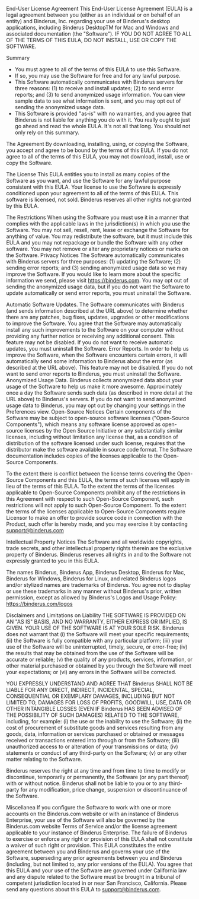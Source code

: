 End-User License Agreement
This End-User License Agreement (EULA) is a legal agreement between you (either as an individual or on behalf of an entity) and Binderus, Inc. regarding your use of Binderus's desktop applications, including Binderus DesktopTM for Mac and Windows and associated documentation (the "Software"). IF YOU DO NOT AGREE TO ALL OF THE TERMS OF THIS EULA, DO NOT INSTALL, USE OR COPY THE SOFTWARE.

Summary
- You must agree to all of the terms of this EULA to use this Software.
- If so, you may use the Software for free and for any lawful purpose.
- This Software automatically communicates with Binderus servers for three reasons: (1) to receive and install updates; (2) to send error reports; and (3) to send anonymized usage information. You can view sample data to see what information is sent, and you may opt out of sending the anonymized usage data.
- This Software is provided "as-is" with no warranties, and you agree that Binderus is not liable for anything you do with it.
You really ought to just go ahead and read the whole EULA. It's not all that long. You should not only rely on this summary.

The Agreement
By downloading, installing, using, or copying the Software, you accept and agree to be bound by the terms of this EULA. If you do not agree to all of the terms of this EULA, you may not download, install, use or copy the Software.

The License
This EULA entitles you to install as many copies of the Software as you want, and use the Software for any lawful purpose consistent with this EULA. Your license to use the Software is expressly conditioned upon your agreement to all of the terms of this EULA. This software is licensed, not sold. Binderus reserves all other rights not granted by this EULA.

The Restrictions
When using the Software you must use it in a manner that complies with the applicable laws in the jurisdiction(s) in which you use the Software.
You may not sell, resell, rent, lease or exchange the Software for anything of value.
You may redistribute the software, but it must include this EULA and you may not repackage or bundle the Software with any other software.
You may not remove or alter any proprietary notices or marks on the Software.
Privacy Notices
The Software automatically communicates with Binderus servers for three purposes: (1) updating the Software; (2) sending error reports; and (3) sending anonymized usage data so we may improve the Software. If you would like to learn more about the specific information we send, please visit https://binderus.com. You may opt out of sending the anonymized usage data, but if you do not want the Software to update automatically or send error reports, you must uninstall the Software.

Automatic Software Updates. The Software communicates with Binderus (and sends information described at the URL above) to determine whether there are any patches, bug fixes, updates, upgrades or other modifications to improve the Software. You agree that the Software may automatically install any such improvements to the Software on your computer without providing any further notice or receiving any additional consent. This feature may not be disabled. If you do not want to receive automatic updates, you must uninstall the Software.
Error Reports. In order to help us improve the Software, when the Software encounters certain errors, it will automatically send some information to Binderus about the error (as described at the URL above). This feature may not be disabled. If you do not want to send error reports to Binderus, you must uninstall the Software.
Anonymized Usage Data. Binderus collects anonymized data about your usage of the Software to help us make it more awesome. Approximately once a day the Software sends such data (as described in more detail at the URL above) to Binderus's servers. If you do not want to send anonymized usage data to Binderus, you may opt out by changing your settings in the Preferences view.
Open-Source Notices
Certain components of the Software may be subject to open-source software licenses ("Open-Source Components"), which means any software license approved as open-source licenses by the Open Source Initiative or any substantially similar licenses, including without limitation any license that, as a condition of distribution of the software licensed under such license, requires that the distributor make the software available in source code format. The Software documentation includes copies of the licenses applicable to the Open-Source Components.

To the extent there is conflict between the license terms covering the Open-Source Components and this EULA, the terms of such licenses will apply in lieu of the terms of this EULA. To the extent the terms of the licenses applicable to Open-Source Components prohibit any of the restrictions in this Agreement with respect to such Open-Source Component, such restrictions will not apply to such Open-Source Component. To the extent the terms of the licenses applicable to Open-Source Components require Licensor to make an offer to provide source code in connection with the Product, such offer is hereby made, and you may exercise it by contacting support@binderus.com

Intellectual Property Notices
The Software and all worldwide copyrights, trade secrets, and other intellectual property rights therein are the exclusive property of Binderus. Binderus reserves all rights in and to the Software not expressly granted to you in this EULA.

The names Binderus, Binderus App, Binderus Desktop, Binderus for Mac, Binderus for Windows, Binderus for Linux, and related Binderus logos and/or stylized names are trademarks of Binderus. You agree not to display or use these trademarks in any manner without Binderus's prior, written permission, except as allowed by Binderus's Logos and Usage Policy: https://binderus.com/logos

Disclaimers and Limitations on Liability
THE SOFTWARE IS PROVIDED ON AN "AS IS" BASIS, AND NO WARRANTY, EITHER EXPRESS OR IMPLIED, IS GIVEN. YOUR USE OF THE SOFTWARE IS AT YOUR SOLE RISK. Binderus does not warrant that (i) the Software will meet your specific requirements; (ii) the Software is fully compatible with any particular platform; (iii) your use of the Software will be uninterrupted, timely, secure, or error-free; (iv) the results that may be obtained from the use of the Software will be accurate or reliable; (v) the quality of any products, services, information, or other material purchased or obtained by you through the Software will meet your expectations; or (vi) any errors in the Software will be corrected.

YOU EXPRESSLY UNDERSTAND AND AGREE THAT Binderus SHALL NOT BE LIABLE FOR ANY DIRECT, INDIRECT, INCIDENTAL, SPECIAL, CONSEQUENTIAL OR EXEMPLARY DAMAGES, INCLUDING BUT NOT LIMITED TO, DAMAGES FOR LOSS OF PROFITS, GOODWILL, USE, DATA OR OTHER INTANGIBLE LOSSES (EVEN IF Binderus HAS BEEN ADVISED OF THE POSSIBILITY OF SUCH DAMAGES) RELATED TO THE SOFTWARE, including, for example: (i) the use or the inability to use the Software; (ii) the cost of procurement of substitute goods and services resulting from any goods, data, information or services purchased or obtained or messages received or transactions entered into through or from the Software; (iii) unauthorized access to or alteration of your transmissions or data; (iv) statements or conduct of any third-party on the Software; (v) or any other matter relating to the Software.

Binderus reserves the right at any time and from time to time to modify or discontinue, temporarily or permanently, the Software (or any part thereof) with or without notice. Binderus shall not be liable to you or to any third-party for any modification, price change, suspension or discontinuance of the Software.

Miscellanea
If you configure the Software to work with one or more accounts on the Binderus.com website or with an instance of Binderus Enterprise, your use of the Software will also be governed by the Binderus.com website Terms of Service and/or the license agreement applicable to your instance of Binderus Enterprise.
The failure of Binderus to exercise or enforce any right or provision of this EULA shall not constitute a waiver of such right or provision.
This EULA constitutes the entire agreement between you and Binderus and governs your use of the Software, superseding any prior agreements between you and Binderus (including, but not limited to, any prior versions of the EULA).
You agree that this EULA and your use of the Software are governed under California law and any dispute related to the Software must be brought in a tribunal of competent jurisdiction located in or near San Francisco, California.
Please send any questions about this EULA to support@binderus.com.
